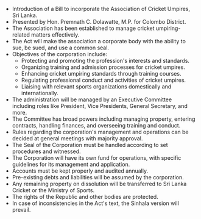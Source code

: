 - Introduction of a Bill to incorporate the Association of Cricket Umpires, Sri Lanka.
- Presented by Hon. Premnath C. Dolawatte, M.P. for Colombo District.
- The Association has been established to manage cricket umpiring-related matters effectively.
- The Act will make the association a corporate body with the ability to sue, be sued, and use a common seal.
- Objectives of the corporation include:
  - Protecting and promoting the profession's interests and standards.
  - Organizing training and admission processes for cricket umpires.
  - Enhancing cricket umpiring standards through training courses.
  - Regulating professional conduct and activities of cricket umpires.
  - Liaising with relevant sports organizations domestically and internationally.
- The administration will be managed by an Executive Committee including roles like President, Vice Presidents, General Secretary, and more.
- The Committee has broad powers including managing property, entering contracts, handling finances, and overseeing training and conduct.
- Rules regarding the corporation's management and operations can be decided at general meetings with majority approval.
- The Seal of the Corporation must be handled according to set procedures and witnessed.
- The Corporation will have its own fund for operations, with specific guidelines for its management and application.
- Accounts must be kept properly and audited annually.
- Pre-existing debts and liabilities will be assumed by the corporation.
- Any remaining property on dissolution will be transferred to Sri Lanka Cricket or the Ministry of Sports.
- The rights of the Republic and other bodies are protected.
- In case of inconsistencies in the Act's text, the Sinhala version will prevail.